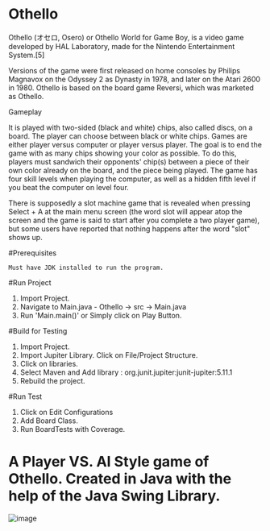 # Othello
Othello (オセロ, Osero) or Othello World for Game Boy, is a video game developed by HAL Laboratory, made for the Nintendo Entertainment System.[5]

Versions of the game were first released on home consoles by Philips Magnavox on the Odyssey 2 as Dynasty in 1978, and later on the Atari 2600 in 1980. Othello is based on the board game Reversi, which was marketed as Othello.

Gameplay

It is played with two-sided (black and white) chips, also called discs, on a board. The player can choose between black or white chips. Games are either player versus computer or player versus player. The goal is to end the game with as many chips showing your color as possible. To do this, players must sandwich their opponents' chip(s) between a piece of their own color already on the board, and the piece being played. The game has four skill levels when playing the computer, as well as a hidden fifth level if you beat the computer on level four.

There is supposedly a slot machine game that is revealed when pressing Select + A at the main menu screen (the word slot will appear atop the screen and the game is said to start after you complete a two player game), but some users have reported that nothing happens after the word "slot" shows up.

#Prerequisites

    Must have JDK installed to run the program.

#Run Project

1. Import Project.
2. Navigate to Main.java - Othello -> src -> Main.java
3. Run 'Main.main()' or Simply click on Play Button.

#Build for Testing


1. Import Project.
2. Import Jupiter Library. Click on File/Project Structure.
3. Click on libraries.
4. Select Maven and Add library : org.junit.jupiter:junit-jupiter:5.11.1
5. Rebuild the project.

#Run Test

1. Click on Edit Configurations
2. Add Board Class.
3. Run BoardTests with Coverage.

A Player VS. AI Style game of Othello. Created in Java with the help of the Java Swing Library.
=======


![image](https://i.imgur.com/CJw90eY.gif)
